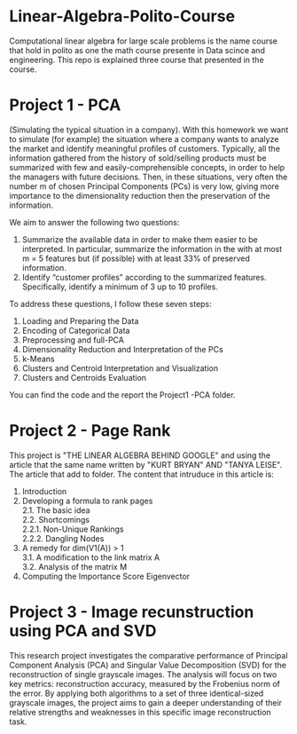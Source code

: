 # Linear-Algebra-Polito-Course

Computational linear algebra for large scale problems is the name course that hold in polito as one the math course presente in Data scince and engineering. This repo is explained three course that presented in the course.

# Project 1 - PCA  
(Simulating the typical situation in a company). With this homework we want to simulate (for example) the situation where a company wants to analyze the market and identify meaningful profiles of customers. Typically, all the information gathered from the history of sold/selling products must be summarized with few and easily-comprehensible concepts, in order to help the managers with future decisions. Then, in these situations, very often the number m of chosen Principal Components (PCs) is very low, giving more importance to the dimensionality reduction then the preservation of the information.  

We aim to answer the following two questions:    
1. Summarize the available data in order to make them easier to be interpreted. In particular, summarize the information in the with at most m = 5 features but (if possible) with at least 33% of preserved information.
2. Identify “customer profiles” according to the summarized features. Specifically, identify a minimum of 3 up to 10 profiles.

To address these questions, I follow these seven steps:
1. Loading and Preparing the Data
2. Encoding of Categorical Data
3. Preprocessing and full-PCA
4. Dimensionality Reduction and Interpretation of the PCs
5. k-Means
6. Clusters and Centroid Interpretation and Visualization
7. Clusters and Centroids Evaluation

You can find the code and the report the Project1 -PCA folder.



# Project 2 - Page Rank
This project is "THE LINEAR ALGEBRA BEHIND GOOGLE" and using the article that the same name written by "KURT BRYAN" AND "TANYA LEISE". The article that add to folder. The content that intruduce in this article is:  
1. Introduction
2. Developing a formula to rank pages  
  2.1. The basic idea  
  2.2. Shortcomings  
      2.2.1. Non-Unique Rankings  
      2.2.2. Dangling Nodes  
3. A remedy for dim(V1(A)) > 1  
  3.1. A modification to the link matrix A  
  3.2. Analysis of the matrix M  
4. Computing the Importance Score Eigenvector  



# Project 3 - Image recunstruction using PCA and SVD
This research project investigates the comparative performance of Principal Component Analysis (PCA) and Singular Value Decomposition (SVD) for the reconstruction of single grayscale images. The analysis will focus on two key metrics: reconstruction accuracy, measured by the Frobenius norm of the error. By applying both algorithms to a set of three identical-sized grayscale images, the project aims to gain a deeper understanding of their relative strengths and weaknesses in this specific image reconstruction task.


